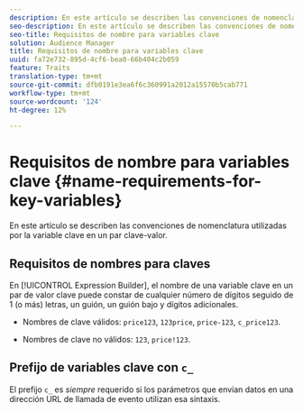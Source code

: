```yaml
---
description: En este artículo se describen las convenciones de nomenclatura utilizadas por la variable clave en un par clave-valor.
seo-description: En este artículo se describen las convenciones de nomenclatura utilizadas por la variable clave en un par clave-valor.
seo-title: Requisitos de nombre para variables clave
solution: Audience Manager
title: Requisitos de nombre para variables clave
uuid: fa72e732-895d-4cf6-bea0-66b404c2b059
feature: Traits
translation-type: tm+mt
source-git-commit: dfb0191e3ea6f6c360991a2012a15570b5cab771
workflow-type: tm+mt
source-wordcount: '124'
ht-degree: 12%

---
```



# Requisitos de nombre para variables clave {#name-requirements-for-key-variables}

En este artículo se describen las convenciones de nomenclatura utilizadas por la variable clave en un par clave-valor.

## Requisitos de nombres para claves

<!-- c_tb_key_name_requirements.xml -->

En [!UICONTROL Expression Builder], el nombre de una variable clave en un par de valor clave puede constar de cualquier número de dígitos seguido de 1 (o más) letras, un guión, un guión bajo y dígitos adicionales.

* Nombres de clave válidos: `price123`, `123price`, `price-123`, `c_price123`.

* Nombres de clave no válidos: `123`, `price!123`.

## Prefijo de variables clave con `c_`

El prefijo `c_` es *siempre* requerido si los parámetros que envían datos en una dirección URL de llamada de evento utilizan esa sintaxis.